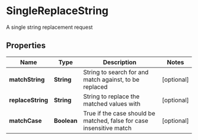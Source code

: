 

# SingleReplaceString

A single string replacement request

## Properties

| Name | Type | Description | Notes |
|------------ | ------------- | ------------- | -------------|
|**matchString** | **String** | String to search for and match against, to be replaced |  [optional] |
|**replaceString** | **String** | String to replace the matched values with |  [optional] |
|**matchCase** | **Boolean** | True if the case should be matched, false for case insensitive match |  [optional] |



